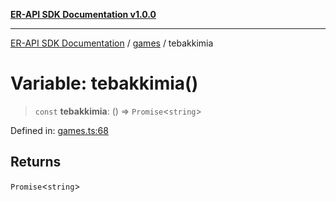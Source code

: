 [**ER-API SDK Documentation v1.0.0**](../../../../README.md)

***

[ER-API SDK Documentation](../../../../globals.md) / [games](../README.md) / tebakkimia

# Variable: tebakkimia()

> `const` **tebakkimia**: () => `Promise`\<`string`\>

Defined in: [games.ts:68](https://github.com/ErBots/Er-Api-Sdk/blob/d22ccb9660609171ce2e445efde8af74d36b3c66/src/games.ts#L68)

## Returns

`Promise`\<`string`\>
